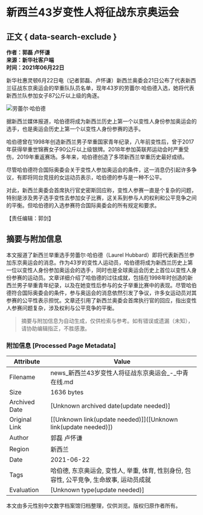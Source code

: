 # 新西兰43岁变性人将征战东京奥运会

## 正文 { data-search-exclude }


**作者：郭磊 卢怀谦**  
**来源：新华社客户端**  
**时间：2021年06月22日**

新华社惠灵顿6月22日电（记者郭磊、卢怀谦）新西兰奥委会21日公布了代表新西兰征战东京奥运会的举重队队员名单，现年43岁的劳蕾尔·哈伯德入选，她将代表新西兰队参加女子87公斤以上级的角逐。

![劳蕾尔·哈伯德](https://pic.cyol.com/img/20210622/img_96d1eec32d5c2239f9429f5a63c72e627b_c.jpg)

据新西兰媒体报道，哈伯德将成为新西兰历史上第一个以变性人身份参加奥运会的选手，也是奥运会历史上第一个以变性人身份参赛的选手。

哈伯德曾在1998年创造新西兰男子举重国家青年纪录，八年前变性后，曾于2017年获得举重世锦赛女子90公斤以上级银牌。2018年参加英联邦运动会时严重受伤，2019年重返赛场。多年来，哈伯德创造了多项新西兰举重历史最好成绩。

尽管哈伯德符合国际奥委会关于变性人参加奥运会的条件，这一消息仍引起许多争议，有即将同台竞技的女运动员表示，哈伯德的参与是一种不公平。

对此，新西兰奥委会首席执行官史密斯回应称，变性人参赛一直是个复杂的问题，特别是涉及男子选手变性去参加女子比赛，这关系到参与人的权利和公平竞争之间的平衡。但哈伯德的入选参赛符合国际奥委会的所有规定和要求。

【责任编辑：郭剑】
<!-- tcd_original_link http://news.cyol.com/gb/articles/2021-06/22/content_3PaK9sz9M.html -->


## 摘要与附加信息

<!-- tcd_abstract -->
本文报道了新西兰举重选手劳蕾尔·哈伯德（Laurel Hubbard）即将代表新西兰参加东京奥运会的消息。作为43岁的变性人运动员，哈伯德将成为新西兰历史上第一位以变性人身份参加奥运会的选手，同时也是全球奥运会历史上首位以变性人身份参赛的运动员。文章详细介绍了哈伯德的过往成就，包括在1998年时创造的新西兰男子举重青年纪录，以及在她变性后参与的女子举重比赛中的表现。尽管哈伯德符合国际奥委会的条件，参与奥运会的消息依然引发了争议，许多女运动员对其参赛的公平性表示担忧。文章还引用了新西兰奥委会首席执行官的回应，指出变性人参赛问题复杂，涉及权利与公平竞争的平衡。
<!-- tcd_abstract_end -->

> 摘要与附加信息为自动生成，仅供检索与参考。如有错误或遗漏（未知），请协助编辑指正，不胜感激。

### 附加信息 [Processed Page Metadata]

| Attribute       | Value                                  |
|-----------------|----------------------------------------|
| Filename        | news_新西兰43岁变性人将征战东京奥运会_-_中青在线.md                             |
| Size            | 1636 bytes                           |
| Archived Date   | [Unknown archived date(update needed)]                             |
| Original Link   | [[Unknown link(update needed)]]([Unknown link(update needed)])                       |
| Author          | 郭磊 卢怀谦                               |
| Region          | 新西兰                               |
| Date            | 2021-06-22                                 |
| Tags            | 哈伯德, 东京奥运会, 变性人, 举重, 体育, 性别身份, 包容性, 公平竞争, 生命故事, 运动员成就                                 |
| Evaluation            | [Unknown type(update needed)]                                 |
<!-- tcd_table_end -->

本文由多元性别中文数字档案馆归档整理，仅供浏览。版权归原作者所有。
